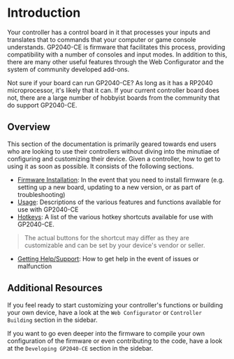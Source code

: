 # Introduction

Your controller has a control board in it that processes your inputs and translates that to commands that your computer or game console understands. GP2040-CE is firmware that facilitates this process, providing compatibility with a number of consoles and input modes. In addition to this, there are many other useful features through the Web Configurator and the system of community developed add-ons.

Not sure if your board can run GP2040-CE? As long as it has a RP2040 microprocessor, it's likely that it can. If your current controller board does not, there are a large number of hobbyist boards from the community that do support GP2040-CE.

## Overview

This section of the documentation is primarily geared towards end users who are looking to use their controllers without diving into the minutiae of configuring and customizing their device. Given a controller, how to get to using it as soon as possible. It consists of the following sections.

- [Firmware Installation](installation.md "GP2040-CE | Firmware Installation"): In the event that you need to install firmware (e.g. setting up a new board, updating to a new version, or as part of troubleshooting)
- [Usage](usage.md "GP2040-CE | Usage"): Descriptions of the various features and functions available for use with GP2040-CE
- [Hotkeys](usage.md "GP2040-CE | Hotkeys"): A list of the various hotkey shortcuts available for use with GP2040-CE.

> The actual buttons for the shortcut may differ as they are customizable and can be set by your device's vendor or seller.

- [Getting Help/Support](getting-help-support.md "GP2040-CE | Getting Help"): How to get help in the event of issues or malfunction

## Additional Resources

If you feel ready to start customizing your controller's functions or building your own device, have a look at the `Web Configurator` or `Controller Building` section in the sidebar.

If you want to go even deeper into the firmware to compile your own configuration of the firmware or even contributing to the code, have a look at the `Developing GP2040-CE` section in the sidebar.
